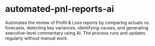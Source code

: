 # automated-pnl-reports-ai
Automates the review of Profit &amp; Loss reports by comparing actuals vs. forecasts, detecting key variances, identifying causes, and generating executive-level commentary using AI. The process runs and updates regularly without manual work.
